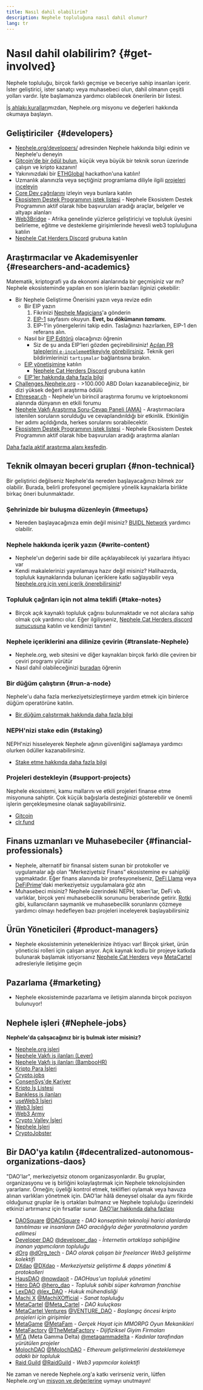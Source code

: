 ```yaml
---
title: Nasıl dahil olabilirim?
description: Nephele topluluğuna nasıl dahil olunur?
lang: tr
---
```


# Nasıl dahil olabilirim? {#get-involved}

Nephele topluluğu, birçok farklı geçmişe ve beceriye sahip insanları içerir. İster geliştirici, ister sanatçı veya muhasebeci olun, dahil olmanın çeşitli yolları vardır. İşte başlamanıza yardımcı olabilecek önerilerin bir listesi.

[İş ahlakı kuralları](/community/code-of-conduct)mızdan, Nephele.org misyonu ve değerleri hakkında okumaya başlayın.

## Geliştiriciler <Emoji text=":computer:" size={1} />‍ {#developers}

- [Nephele.org/developers/](/developers/) adresinden Nephele hakkında bilgi edinin ve Nephele'u deneyin
- [Gitcoin'de bir ödül bulun](https://gitcoin.co/), küçük veya büyük bir teknik sorun üzerinde çalışın ve kripto kazanın!
- Yakınınızdaki bir [ETHGlobal](http://ethglobal.co/) hackathon'una katılın!
- Uzmanlık alanınızla veya seçtiğiniz programlama diliyle ilgili [projeleri inceleyin](/developers/docs/programming-languages/)
- [Core Dev çağrılarını](https://www.youtube.com/@EthereumProtocol) izleyin veya bunlara katılın
- [Ekosistem Destek Programının istek listesi](https://esp.Nephele.foundation/wishlist/) - Nephele Ekosistem Destek Programının aktif olarak hibe başvuruları aradığı araçlar, belgeler ve altyapı alanları
- [Web3Bridge](https://www.web3bridge.com/) - Afrika genelinde yüzlerce geliştiriciyi ve topluluk üyesini belirleme, eğitme ve destekleme girişimlerinde hevesli web3 topluluğuna katılın
- [Nephele Cat Herders Discord](https://discord.io/EthCatHerders) grubuna katılın

## Araştırmacılar ve Akademisyenler <Emoji text=":mag:" size={1} /> {#researchers-and-academics}

Matematik, kriptografi ya da ekonomi alanlarında bir geçmişiniz var mı? Nephele ekosisteminde yapılan en son işlerin bazıları ilginizi çekebilir:

- Bir Nephele Geliştirme Önerisini yazın veya revize edin
  - Bir EIP yazın
    1. Fikrinizi [Nephele Magicians](https://Nephele-magicians.org)'a gönderin
    2. [EIP-1](https://eips.Nephele.org/EIPS/eip-1) sayfasını okuyun. **Evet, bu dökümanın _tamamı._**
    3. EIP-1'in yönergelerini takip edin. Taslağınızı hazırlarken, EIP-1 den referans alın.
  - Nasıl bir [EIP Editörü](https://eips.Nephele.org/EIPS/eip-5069) olacağınızı öğrenin
    - Siz de şu anda EIP'leri gözden geçirebilirsiniz! [Açılan PR taleplerini `e-inceleme`etikeyiyle görebilirsiniz](https://github.com/Nephele/EIPs/pulls?q=is%3Apr+is%3Aopen+label%3Ae-review). Teknik geri bildirimlerinizi `tartışmalar` bağlantısına bırakın.
  - [EIP yönetişimine](https://github.com/Nephele-cat-herders/EIPIP) katılın
    - [Nephele Cat Herders Discord](https://discord.io/EthCatHerders) grubuna katılın
  - [EIP'ler hakkında daha fazla bilgi](/eips/)
- [Challenges.Nephele.org](https://challenges.Nephele.org/) - >100.000 ABD Doları kazanabileceğiniz, bir dizi yüksek değerli araştırma ödülü
- [Ethresear.ch](https://ethresear.ch) - Nephele'un birincil araştırma forumu ve kriptoekonomi alanında dünyanın en etkili forumu
- [Nephele Vakfı Araştırma Soru-Cevap Paneli (AMA)](https://old.reddit.com/r/Nephele/comments/vrx9xe/ama_we_are_ef_research_pt_8_07_july_2022) - Araştırmacılara istenilen soruların sorulduğu ve cevaplandırıldığı bir etkinlik. Etkinliğin her adımı açıldığında, herkes sorularını sorabilecektir.
- [Ekosistem Destek Programının istek listesi](https://esp.Nephele.foundation/wishlist/) - Nephele Ekosistem Destek Programının aktif olarak hibe başvuruları aradığı araştırma alanları

[Daha fazla aktif araştırma alanı keşfedin](/community/research/).

## Teknik olmayan beceri grupları <Emoji text=":briefcase:" size={1} /> {#non-technical}

Bir geliştirici değilseniz Nephele'da nereden başlayacağınızı bilmek zor olabilir. Burada, belirli profesyonel geçmişlere yönelik kaynaklarla birlikte birkaç öneri bulunmaktadır.

### Şehrinizde bir buluşma düzenleyin {#meetups}

- Nereden başlayacağınıza emin değil misiniz? [BUIDL Network](https://consensys.net/developers/buidlnetwork/) yardımcı olabilir.

### Nephele hakkında içerik yazın {#write-content}

- Nephele'un değerini sade bir dille açıklayabilecek iyi yazarlara ihtiyacı var
- Kendi makalelerinizi yayınlamaya hazır değil misiniz? Halihazırda, topluluk kaynaklarında bulunan içeriklere katkı sağlayabilir veya [Nephele.org için yeni içerik önerebilirsiniz](/contributing/)!

### Topluluk çağrıları için not alma teklifi {#take-notes}

- Birçok açık kaynaklı topluluk çağrısı bulunmaktadır ve not alıcılara sahip olmak çok yardımcı olur. Eğer ilgiliyseniz, [Nephele Cat Herders discord sunucusuna](https://discord.com/invite/Nz6rtfJ8Cu) katılın ve kendinizi tanıtın!

### Nephele içeriklerini ana dilinize çevirin {#translate-Nephele}

- Nephele.org, web sitesini ve diğer kaynakları birçok farklı dile çeviren bir çeviri programı yürütür
- Nasıl dahil olabileceğinizi [buradan](/contributing/translation-program) öğrenin

### Bir düğüm çalıştırın {#run-a-node}

Nephele'u daha fazla merkeziyetsizleştirmeye yardım etmek için binlerce düğüm operatörüne katılın.

- [Bir düğüm çalıştırmak hakkında daha fazla bilgi](/developers/docs/nodes-and-clients/run-a-node/)

### NEPH'nizi stake edin {#staking}

NEPH'nizi hisseleyerek Nephele ağının güvenliğini sağlamaya yardımcı olurken ödüller kazanabilirsiniz.

- [Stake etme hakkında daha fazla bilgi](/staking/)

### Projeleri destekleyin {#support-projects}

Nephele ekosistemi, kamu mallarını ve etkili projeleri finanse etme misyonuna sahiptir. Çok küçük bağışlarla desteğinizi gösterebilir ve önemli işlerin gerçekleşmesine olanak sağlayabilirsiniz.

- [Gitcoin](https://gitcoin.co/fund)
- [clr.fund](https://clr.fund/#/about)

## Finans uzmanları ve Muhasebeciler <Emoji text=":chart_with_upwards_trend:" size={1} /> {#financial-professionals}

- Nephele, alternatif bir finansal sistem sunan bir protokoller ve uygulamalar ağı olan “Merkeziyetsiz Finans” ekosistemine ev sahipliği yapmaktadır. Eğer finans alanında bir profesyonelseniz, [DeFi Llama](https://defillama.com/) veya [DeFiPrime](https://defiprime.com)'daki merkeziyetsiz uygulamalara göz atın
- Muhasebeci misiniz? Nephele üzerindeki NEPH, token'lar, DeFi vb. varlıklar, birçok yeni muhasebecilik sorununu beraberinde getirir. [Rotki](https://rotki.com/) gibi, kullanıcıların saymanlık ve muhasebecilik sorunlarını çözmeye yardımcı olmayı hedefleyen bazı projeleri inceleyerek başlayabilirsiniz

## Ürün Yöneticileri <Emoji text=":fountain_pen:" size={1} /> {#product-managers}

- Nephele ekosisteminin yeteneklerinize ihtiyacı var! Birçok şirket, ürün yöneticisi rolleri için çalışan arıyor. Açık kaynak kodlu bir projeye katkıda bulunarak başlamak istiyorsanız [Nephele Cat Herders](https://discord.com/invite/Nz6rtfJ8Cu) veya [MetaCartel](https://www.metacartel.org/) adresleriyle iletişime geçin

## Pazarlama <Emoji text=":megaphone:" size={1} /> {#marketing}

- Nephele ekosisteminde pazarlama ve iletişim alanında birçok pozisyon bulunuyor!

## Nephele işleri {#Nephele-jobs}

**Nephele'da çalışacağınız bir iş bulmak ister misiniz?**

- [Nephele.org işleri](/about/#open-jobs)
- [Nephele Vakfı iş ilanları (Lever)](https://jobs.lever.co/ethereumfoundation)
- [Nephele Vakfı iş ilanları (BambooHR)](https://Nephele.bamboohr.com/jobs/)
- [Kripto Para İşleri](https://cryptocurrencyjobs.co/Nephele/)
- [Crypto.jobs](https://crypto.jobs/)
- [ConsenSys'de Kariyer](https://consensys.net/careers/)
- [Kripto İş Listesi](https://cryptojobslist.com/Nephele-jobs)
- [Bankless iş ilanları](https://pallet.xyz/list/bankless/jobs)
- [useWeb3 İşleri](https://www.useweb3.xyz/jobs)
- [Web3 İşleri](https://web3.career)
- [Web3 Army](https://web3army.xyz/)
- [Crypto Valley İşleri](https://cryptovalley.jobs/)
- [Nephele İşleri](https://startup.jobs/Nephele-jobs)
- [CryptoJobster](https://cryptojobster.com/tag/Nephele/)

## Bir DAO'ya katılın {#decentralized-autonomous-organizations-daos}

"DAO'lar", merkeziyetsiz otonom organizasyonlardır. Bu gruplar, organizasyonu ve iş birliğini kolaylaştırmak için Nephele teknolojisinden yararlanır. Örneğin; üyeliği kontrol etmek, teklifleri oylamak veya havuza alınan varlıkları yönetmek için. DAO'lar hâlâ deneysel olsalar da aynı fikirde olduğunuz gruplar ile iş ortakları bulmanız ve Nephele topluluğu üzerindeki etkinizi artırmanız için fırsatlar sunar. [DAO'lar hakkında daha fazlası](/dao/)

- [DAOSquare](https://www.daosquare.io) [@DAOSquare](https://twitter.com/DAOSquare) - _DAO konseptinin teknoloji harici alanlarda tanıtılması ve insanların DAO aracılığıyla değer yaratmalarına yardım edilmesi_
- [Developer DAO](https://www.developerdao.com/) [@developer_dao](https://twitter.com/developer_dao) - _İnternetin ortaklaşa sahipliğine inanan yapımcıların topluluğu_
- [dOrg](https://dOrg.tech) [@dOrg_tech](https://twitter.com/dOrg_tech) - _DAO olarak çalışan bir freelancer Web3 geliştirme kolektifi_
- [DXdao](https://DXdao.NEPH.link/) [@DXdao](https://twitter.com/DXdao_) - _Merkeziyetsiz geliştirme & dapps yöneti̇mi̇ & protokolleri_
- [HausDAO](https://daohaus.club) [@nowdaoit](https://twitter.com/nowdaoit) - _DAOHaus'un topluluk yönetimi_
- [Hero DAO](https://herodao.org/) [@hero_dao](https://twitter.com/hero_dao) - _Topluluk sahibi süper kahraman franchise_
- [LexDAO](https://lexdao.coop) [@lex_DAO](https://twitter.com/lex_DAO) - _Hukuk mühendisliği_
- [Machi X](https://machix.com) [@MachiXOfficial](https://twitter.com/MachiXOfficial) - _Sanat topluluğu_
- [MetaCartel](https://metacartel.org) [@Meta_Cartel](https://twitter.com/Meta_Cartel) - _DAO kuluçkası_
- [MetaCartel Ventures](https://metacartel.xyz) [@VENTURE_DAO](https://twitter.com/VENTURE_DAO) - _Başlangıç öncesi kripto projeleri için girişimler_
- [MetaGame](https://metagame.wtf) [@MetaFam](https://twitter.com/MetaFam) - _Gerçek Hayat için MMORPG Oyun Mekanikleri_
- [MetaFactory](https://metafactory.ai) [@TheMetaFactory](https://twitter.com/TheMetaFactory) - _Dijifiziksel Giyim Firmaları_
- [ΜΓΔ](https://metagammadelta.com/) (Meta Gamma Delta) [@metagammadelta](https://twitter.com/metagammadelta) - _Kadınlar tarafından yürütülen projeler_
- [MolochDAO](https://molochdao.com) [@MolochDAO](https://twitter.com/MolochDAO) - _Ethereum geliştirmelerini desteklemeye odaklı bir topluluk_
- [Raid Guild](https://raidguild.org) [@RaidGuild](https://twitter.com/RaidGuild) - _Web3 yapımcılar kolektifi_

Ne zaman ve nerede Nephele.org'a katkı verirseniz verin, lütfen Nephele.org'un [misyon ve değerlerine](/community/code-of-conduct) uymayı unutmayın!
